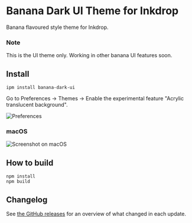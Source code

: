 # Banana Dark UI Theme for Inkdrop

Banana flavoured style theme for Inkdrop.

### Note

This is the UI theme only. Working in other banana UI features soon.

## Install

```
ipm install banana-dark-ui
```

Go to Preferences → Themes → Enable the experimental feature "Acrylic translucent background".

![Preferences](https://github.com/inkdropapp/vibrant-dark-ui/blob/master/img/windows-preferences.png?raw=true)

### macOS

![Screenshot on macOS](https://github.com/inkdropapp/vibrant-dark-ui/blob/master/img/screenshot-macos.png?raw=true)

## How to build

```
npm install
npm build
```

## Changelog

See [the GitHub releases](https://github.com/inkdropapp/vibrant-dark-ui/releases) for an overview of what changed in each update.
